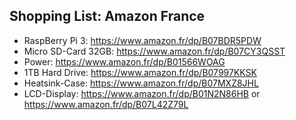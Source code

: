 ## Shopping List: Amazon France

* RaspBerry Pi 3: https://www.amazon.fr/dp/B07BDR5PDW
* Micro SD-Card 32GB: https://www.amazon.fr/dp/B07CY3QSST
* Power: https://www.amazon.fr/dp/B01566WOAG
* 1TB Hard Drive: https://www.amazon.fr/dp/B07997KKSK
* Heatsink-Case: https://www.amazon.fr/dp/B07MXZ8JHL
* LCD-Display: https://www.amazon.fr/dp/B01N2N86HB or https://www.amazon.fr/dp/B07L42Z79L